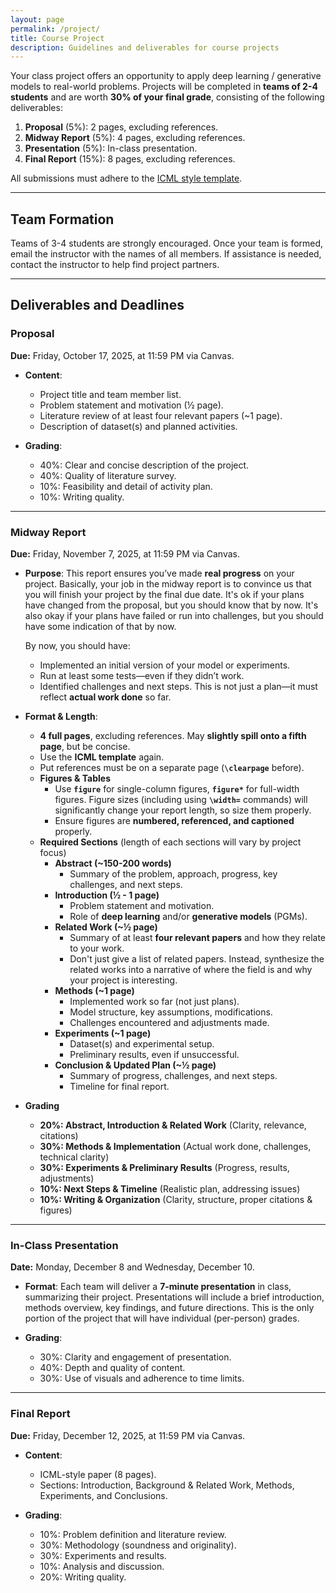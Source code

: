 ```yaml
---
layout: page
permalink: /project/
title: Course Project
description: Guidelines and deliverables for course projects
---
```


Your class project offers an opportunity to apply deep learning / generative models to real-world problems. Projects will be completed in **teams of 2-4 students** and are worth **30% of your final grade**, consisting of the following deliverables:

1. **Proposal** (5%): 2 pages, excluding references.
2. **Midway Report** (5%): 4 pages, excluding references.
3. **Presentation** (5%): In-class presentation.
4. **Final Report** (15%): 8 pages, excluding references.

All submissions must adhere to the [ICML style template](https://www.overleaf.com/latex/templates/icml2025-template/dhxrkcgkvnkt).

---

## Team Formation

Teams of 3-4 students are strongly encouraged. Once your team is formed, email the instructor with the names of all members. If assistance is needed, contact the instructor to help find project partners.

---

## Deliverables and Deadlines

### **Proposal**

**Due:** Friday, October 17, 2025, at 11:59 PM via Canvas.

- **Content**:

  - Project title and team member list.
  - Problem statement and motivation (½ page).
  - Literature review of at least four relevant papers (~1 page).
  - Description of dataset(s) and planned activities.

- **Grading**:
  - 40%: Clear and concise description of the project.
  - 40%: Quality of literature survey.
  - 10%: Feasibility and detail of activity plan.
  - 10%: Writing quality.

---

### **Midway Report**

**Due:** Friday, November 7, 2025, at 11:59 PM via Canvas.

- **Purpose**:
  This report ensures you’ve made **real progress** on your project. Basically, your job in the midway report is to convince us that you will finish your project by the final due date. It's ok if your plans have changed from the proposal, but you should know that by now. It's also okay if your plans have failed or run into challenges, but you should have some indication of that by now.

  By now, you should have:

  - Implemented an initial version of your model or experiments.
  - Run at least some tests—even if they didn’t work.
  - Identified challenges and next steps.
    This is not just a plan—it must reflect **actual work done** so far.

- **Format & Length**:

  - **4 full pages**, excluding references. May **slightly spill onto a fifth page**, but be concise.
  - Use the **ICML template** again.
  - Put references must be on a separate page (**`\clearpage`** before).
  - **Figures & Tables**
    - Use **`figure`** for single-column figures, **`figure*`** for full-width figures. Figure sizes (including using **`\width=`** commands) will significantly change your report length, so size them properly.
    - Ensure figures are **numbered, referenced, and captioned** properly.
  - **Required Sections** (length of each sections will vary by project focus)
    - **Abstract (~150-200 words)**
      - Summary of the problem, approach, progress, key challenges, and next steps.
    - **Introduction (½ - 1 page)**
      - Problem statement and motivation.
      - Role of **deep learning** and/or **generative models** (PGMs).
    - **Related Work (~½ page)**
      - Summary of at least **four relevant papers** and how they relate to your work.
      - Don't just give a list of related papers. Instead, synthesize the related works into a narrative of where the field is and why your project is interesting.
    - **Methods (~1 page)**
      - Implemented work so far (not just plans).
      - Model structure, key assumptions, modifications.
      - Challenges encountered and adjustments made.
    - **Experiments (~1 page)**
      - Dataset(s) and experimental setup.
      - Preliminary results, even if unsuccessful.
    - **Conclusion & Updated Plan (~½ page)**
      - Summary of progress, challenges, and next steps.
      - Timeline for final report.

- **Grading**
  - **20%: Abstract, Introduction & Related Work** (Clarity, relevance, citations)
  - **30%: Methods & Implementation** (Actual work done, challenges, technical clarity)
  - **30%: Experiments & Preliminary Results** (Progress, results, adjustments)
  - **10%: Next Steps & Timeline** (Realistic plan, addressing issues)
  - **10%: Writing & Organization** (Clarity, structure, proper citations & figures)

---

### **In-Class Presentation**

**Date:** Monday, December 8 and Wednesday, December 10.

- **Format**: Each team will deliver a **7-minute presentation** in class, summarizing their project. Presentations will include a brief introduction, methods overview, key findings, and future directions. This is the only portion of the project that will have individual (per-person) grades.

- **Grading**:
  - 30%: Clarity and engagement of presentation.
  - 40%: Depth and quality of content.
  - 30%: Use of visuals and adherence to time limits.
  
---

### **Final Report**

**Due:** Friday, December 12, 2025, at 11:59 PM via Canvas.

- **Content**:

  - ICML-style paper (8 pages).
  - Sections: Introduction, Background & Related Work, Methods, Experiments, and Conclusions.

- **Grading**:
  - 10%: Problem definition and literature review.
  - 30%: Methodology (soundness and originality).
  - 30%: Experiments and results.
  - 10%: Analysis and discussion.
  - 20%: Writing quality.

